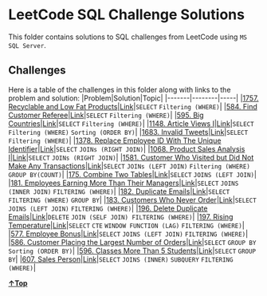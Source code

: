 # LeetCode SQL Challenge Solutions

This folder contains solutions to SQL challenges from LeetCode using `MS SQL Server`.

## Challenges

Here is a table of the challenges in this folder along with links to the problem and solution:
|Problem|Solution|Topic|
|-------|--------|-----|
|[1757. Recyclable and Low Fat Products](https://leetcode.com/problems/recyclable-and-low-fat-products/?envType=study-plan-v2&id=top-sql-50)|[Link](./solutions/1757-recyclable_and_low_fat_products.sql)|`SELECT` `Filtering (WHERE)`|
|[584. Find Customer Referee](https://leetcode.com/problems/find-customer-referee/description/?envType=study-plan-v2&id=top-sql-50)|[Link](./solutions/584-find_customer_refree.sql)|`SELECT` `Filtering (WHERE)`|
|[595. Big Countries](https://leetcode.com/problems/big-countries/description/?envType=study-plan-v2&id=top-sql-50)|[Link](./solutions/595-big_countries.sql)|`SELECT` `Filtering (WHERE)`|
|[1148. Article Views I](https://leetcode.com/problems/article-views-i/?envType=study-plan-v2&id=top-sql-50)|[Link](./solutions/1148-article_views_1.sql)|`SELECT` `Filtering (WHERE)` `Sorting (ORDER BY)`|
|[1683. Invalid Tweets](https://leetcode.com/problems/invalid-tweets/?envType=study-plan-v2&id=top-sql-50)|[Link](./solutions/1683-invalid_tweets.sql)|`SELECT` `Filtering (WHERE)`|
|[1378. Replace Employee ID With The Unique Identifier](https://leetcode.com/problems/replace-employee-id-with-the-unique-identifier/description/?envType=study-plan-v2&id=top-sql-50)|[Link](./solutions/1378-replace_employee_id_with_the_unique_identifier.sql)|`SELECT` `JOINs (RIGHT JOIN)`|
|[1068. Product Sales Analysis I](https://leetcode.com/problems/product-sales-analysis-i/description/?envType=study-plan-v2&id=top-sql-50)|[Link](./solutions/1068-product_sales_analysis_1.sql)|`SELECT` `JOINs (RIGHT JOIN)`|
|[1581. Customer Who Visited but Did Not Make Any Transactions](https://leetcode.com/problems/customer-who-visited-but-did-not-make-any-transactions/description/?envType=study-plan-v2&id=top-sql-50)|[Link](./solutions/1581-customer_who_visited_but_did_not_make_any_transactions.sql)|`SELECT` `JOINs (LEFT JOIN)` `Filtering (WHERE)` `GROUP BY(COUNT)`|
|[175. Combine Two Tables](https://leetcode.com/problems/combine-two-tables/)|[Link](./solutions/175-Combine-Two-Tables.sql)|`SELECT` `JOINS (LEFT JOIN)`|
|[181. Employees Earning More Than Their Managers](https://leetcode.com/problems/employees-earning-more-than-their-managers/)|[Link](./solutions/181-Employees-Earning-More-Than-Their-Managers.sql)|`SELECT` `JOINS (INNER JOIN)` `FILTERING (WHERE)`|
|[182. Duplicate Emails](https://leetcode.com/problems/duplicate-emails/)|[Link](./solutions/182-Duplicate-Emails.sql)|`SELECT` `FILTERING (WHERE)` `GROUP BY`|
|[183. Customers Who Never Order](https://leetcode.com/problems/customers-who-never-order/)|[Link](./solutions/183-Customers-Who-Never-Order.sql)|`SELECT` `JOINS (LEFT JOIN)` `FILTERING (WHERE)`|
|[196. Delete Duplicate Emails](https://leetcode.com/problems/delete-duplicate-emails/)|[Link](./solutions/196-Delete-Duplicate-Emails.sql)|`DELETE` `JOIN (SELF JOIN) FILTERING (WHERE)`|
|[197. Rising Temperature](https://leetcode.com/problems/rising-temperature/)|[Link](./solutions/197-Rising-Temperature.sql)|`SELECT` `CTE` `WINDOW FUNCTION (LAG)` `FILTERING (WHERE)`|
|[577. Employee Bonus](https://leetcode.com/problems/employee-bonus/)|[Link](./solutions/577-Employee-Bonus.sql)|`SELECT` `JOINS (LEFT JOIN)` `FILTERING (WHERE)`|
|[586. Customer Placing the Largest Number of Orders](https://leetcode.com/problems/customer-placing-the-largest-number-of-orders/)|[Link](./solutions/586-Customer-Placing-the-Largest-Number-of-Orders.sql)|`SELECT` `GROUP BY`  `Sorting (ORDER BY)`|
|[596. Classes More Than 5 Students](https://leetcode.com/problems/classes-more-than-5-students/)|[Link](./solutions/596-Classes-More-Than-5-Students.sql)|`SELECT` `GROUP BY`|
|[607. Sales Person](https://leetcode.com/problems/sales-person/)|[Link](./solutions/607-Sales-Person.sql)|`SELECT` `JOINS (INNER)` `SUBQUERY` `FILTERING (WHERE)`|

**[&uarr;Top](#leetcode-sql-challenge-solutions)**
